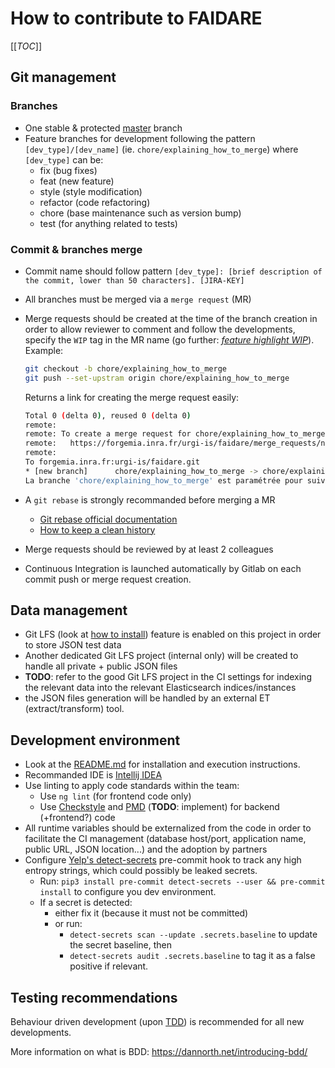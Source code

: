 # How to contribute to FAIDARE

[[_TOC_]]

## Git management

### Branches

* One stable & protected [master](/) branch
* Feature branches for development following the pattern `[dev_type]/[dev_name]` (ie. `chore/explaining_how_to_merge`) where `[dev_type]` can be:
  * fix (bug fixes)
  * feat (new feature)
  * style (style modification)
  * refactor (code refactoring)
  * chore (base maintenance such as version bump)
  * test (for anything related to tests)

### Commit & branches merge

* Commit name should follow pattern `[dev_type]: [brief description of the commit, lower than 50 characters]. [JIRA-KEY]`
* All branches must be merged via a `merge request` (MR)
* Merge requests should be created at the time of the branch creation in order to allow reviewer to comment and follow the developments, specify the `WIP` tag in the MR name (go further: *[feature highlight WIP](https://about.gitlab.com/2016/01/08/feature-highlight-wip/)*). Example:

  ```sh
  git checkout -b chore/explaining_how_to_merge
  git push --set-upstram origin chore/explaining_how_to_merge
  ```

  Returns a link for creating the merge request easily:

  ```sh
  Total 0 (delta 0), reused 0 (delta 0)
  remote:
  remote: To create a merge request for chore/explaining_how_to_merge, visit:
  remote:   https://forgemia.inra.fr/urgi-is/faidare/merge_requests/new?merge_request%5Bsource_branch%5D=chore/explaining_how_to_merge
  remote:
  To forgemia.inra.fr:urgi-is/faidare.git
  * [new branch]      chore/explaining_how_to_merge -> chore/explaining_how_to_merge
  La branche 'chore/explaining_how_to_merge' est paramétrée pour suivre la branche distante 'chore/explaining_how_to_merge' depuis 'origin'.
  ```

* A `git rebase` is strongly recommanded before merging a MR
  * [Git rebase official documentation](https://git-scm.com/book/en/v2/Git-Branching-Rebasing)
  * [How to keep a clean history](https://about.gitlab.com/2018/06/07/keeping-git-commit-history-clean/)
* Merge requests should be reviewed by at least 2 colleagues
* Continuous Integration is launched automatically by Gitlab on each commit push or merge request creation.

## Data management

* Git LFS (look at [how to install](https://git-lfs.github.com/)) feature is enabled on this project in order to store JSON test data
* Another dedicated Git LFS project (internal only) will be created to handle all private + public JSON files
* **TODO**: refer to the good Git LFS project in the CI settings for indexing the relevant data into the relevant Elasticsearch indices/instances
* the JSON files generation will be handled by an external ET (extract/transform) tool.

## Development environment

* Look at the [README.md](README.md) for installation and execution instructions.
* Recommanded IDE is [Intellij IDEA](https://www.jetbrains.com/idea/)
* Use linting to apply code standards within the team:
  * Use `ng lint` (for frontend code only)
  * Use [Checkstyle](https://checkstyle.org/) and [PMD](https://pmd.github.io/) (**TODO**: implement) for backend (+frontend?) code
* All runtime variables should be externalized from the code in order to facilitate the CI management (database host/port, application name, public URL, JSON location...) and the adoption by partners
* Configure [Yelp's detect-secrets](https://github.com/Yelp/detect-secrets) pre-commit hook to track any high entropy strings, which could possibly be leaked secrets.
  * Run: `pip3 install pre-commit detect-secrets --user && pre-commit install` to configure you dev environment.
  * If a secret is detected:
    * either fix it (because it must not be committed)
    * or run:
      * `detect-secrets scan --update .secrets.baseline` to update the secret baseline, then
      * `detect-secrets audit .secrets.baseline` to tag it as a false positive if relevant.

## Testing recommendations

Behaviour driven development (upon [TDD](https://dannorth.net/2012/05/31/bdd-is-like-tdd-if/)) is recommended for all new developments.

More information on what is BDD: <https://dannorth.net/introducing-bdd/>
